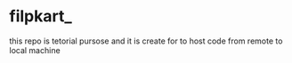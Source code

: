 # filpkart_
this repo is tetorial pursose and it is create for to host code from remote to local machine 
